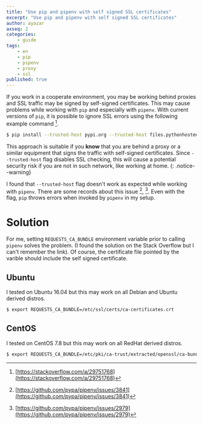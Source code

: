 ```yaml
---
title: "Use pip and pipenv with self signed SSL certificates"
excerpt: "Use pip and pipenv with self signed SSL certificates"
author: ayazar
axseq: 2
categories:
    - guide
tags:
    - en
    - pip
    - pipenv
    - proxy
    - ssl
published: true
---
```


If you work in a cooperate environment, you may be working behind proxies and
SSL traffic may be signed by self-signed certificates. This may cause problems
while working with `pip` and especially with `pipenv`. With current versions
of `pip`, it is possible to ignore SSL errors using the following
example command [^1f].

```bash
$ pip install --trusted-host pypi.org --trusted-host files.pythonhosted.org <package_name>
```

This approach is suitable if you **know** that you are behind a proxy or
a similar equipment that signs the traffic with self-signed certificates.
Since `--trusted-host` flag disables SSL checking, this will cause a
potential security risk if you are not in such network, like working at
home.
{: .notice--warning}

I found that `--trusted-host` flag doesn't work as expected while working with
`pipenv`. There are some records about this issue [^2f], [^3f]. Even with the
flag, `pip` throws errors when invoked by `pipenv` in my setup.

# Solution

For me, setting `REQUESTS_CA_BUNDLE` environment variable prior to calling
`pipenv` solves the problem. (I found the solution on the Stack Overflow but I
can't remember the link). Of course, the certificate file pointed by the
varible should include the self signed certificate.

## Ubuntu

I tested on Ubuntu 16.04 but this may work on all Debian and Ubuntu derived
distros.

```bash
$ export REQUESTS_CA_BUNDLE=/etc/ssl/certs/ca-certificates.crt
```

## CentOS

I tested on CentOS 7.8 but this may work on all RedHat derived distros.

```bash
$ export REQUESTS_CA_BUNDLE=/etc/pki/ca-trust/extracted/openssl/ca-bundle.trust.crt
```

[^1f]: [https://stackoverflow.com/a/29751768](https://stackoverflow.com/a/29751768)
[^2f]: [https://github.com/pypa/pipenv/issues/3841](https://github.com/pypa/pipenv/issues/3841)
[^3f]: [https://github.com/pypa/pipenv/issues/2979](https://github.com/pypa/pipenv/issues/2979)
